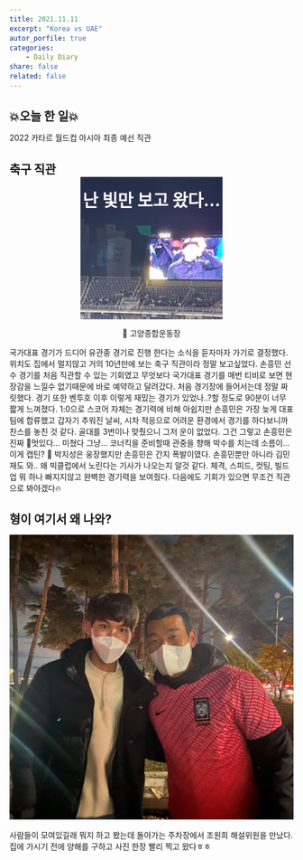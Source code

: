 ```yaml
---
title: 2021.11.11
excerpt: "Korea vs UAE"
autor_porfile: true
categories:
    - Daily Diary
share: false
related: false
---
```

## 💥오늘 한 일💥
2022 카타르 월드컵 아시아 최종 예선 직관

## 축구 직관
<html>
<head>
	<meta charset='utf-8'>
	<meta name="viewport" content="width=device-width,initial-scale=1.0,minimum-scale=1.0,maximum-scale=1.0,user-scalable=no">
	<style>
	* {margin:0;padding:0;}
	.section {width:50%; height:50%; margin:auto;}
	.section input[id*="slide"] {display:none;}
	.section .slide-wrap {max-width:1200px;margin:0 auto;}
	.section .slidelist {white-space:nowrap;font-size:0;overflow:hidden;}
	.section .slidelist > li {display:inline-block;vertical-align:middle;width:100%;transition:all .5s;}
	.section .slidelist > li > a {display:block;position:relative;}
	.section .slidelist > li > a img {width:100%; height:100%;}
	.section .slidelist label {position:absolute;z-index:10;top:50%;transform:translateY(-50%);padding:50px;cursor:pointer;}
	.section .slidelist .left {left:30px;background:url('../../assets/images/left.png') center center / 50% no-repeat;}
	.section .slidelist .right {right:30px;background:url('../../assets/images/right.png') center center / 50% no-repeat;}
	.section .slidelist .textbox {position:absolute;z-index:1;top:8%;left:50%;transform:translate(-50%,-50%);line-height:1.6;text-align:center;}
	.section .slidelist .textbox h3 {font-size:30px;color:#fff;opacity:0;transform:translateY(30px);transition:all .5s;}
	.section .slidelist .textbox p {font-size:24px;color:#fff;opacity:0;transform:translateY(30px);transition:all .5s;}
	.section input[id="slide01"]:checked ~ .slide-wrap .slidelist > li {transform:translateX(0%);}
	.section input[id="slide02"]:checked ~ .slide-wrap .slidelist > li {transform:translateX(-100%);}
	.section input[id="slide03"]:checked ~ .slide-wrap .slidelist > li {transform:translateX(-200%);}
	.section input[id="slide01"]:checked ~ .slide-wrap li:nth-child(1) .textbox h3 {opacity:1;transform:translateY(0);transition-delay:.2s;}
	.section input[id="slide01"]:checked ~ .slide-wrap li:nth-child(1) .textbox p {opacity:1;transform:translateY(0);transition-delay:.4s;}
	.section input[id="slide02"]:checked ~ .slide-wrap li:nth-child(2) .textbox h3 {opacity:1;transform:translateY(0);transition-delay:.2s;}
	.section input[id="slide02"]:checked ~ .slide-wrap li:nth-child(2) .textbox p {opacity:1;transform:translateY(0);transition-delay:.4s;}
	.section input[id="slide03"]:checked ~ .slide-wrap li:nth-child(3) .textbox h3 {opacity:1;transform:translateY(0);transition-delay:.2s;}
	.section input[id="slide03"]:checked ~ .slide-wrap li:nth-child(3) .textbox p {opacity:1;transform:translateY(0);transition-delay:.4s;}
	</style>
</head>
<body>
<div class="section">
	<input type="radio" name="slide" id="slide01" checked>
	<input type="radio" name="slide" id="slide02">
	<input type="radio" name="slide" id="slide03">
	<div class="slide-wrap">
		<ul class="slidelist">
			<li>
				<a>
					<label for="slide04" class="left"></label>
					<img src="../../assets/images/blogImg/2021-11-11-1.jpg">
                    <div class="textbox">
						<h3>난 빛만 보고 왔다...</h3>
					</div>
					<label for="slide02" class="right"></label>
				</a>
			</li>
			<li>
				<a>
					<label for="slide01" class="left"></label>
					<img src="../../assets/images/blogImg/2021-11-11-2.jpg">
					<label for="slide03" class="right"></label>
				</a>
			</li>
			<li>
				<a>
					<label for="slide02" class="left"></label>
					<img src="../../assets/images/blogImg/2021-11-11-3.jpg">
					<label for="slide01" class="right"></label>
				</a>
			</li>
		</ul>
	</div>
</div>
<p align="center"> 📌 고양종합운동장 </p>
</body>
</html>
국가대표 경기가 드디어 유관중 경기로 진행 한다는 소식을 듣자마자 가기로 결정했다. 위치도 집에서 멀지않고 거의 10년만에 보는 축구 직관이라 정말 보고싶었다. 손흥민 선수 경기를 처음 직관할 수 있는 기회였고 무엇보다 국가대표 경기를 매번 티비로 보면 현장감을 느낄수 없기때문에 바로 예약하고 달려갔다. 처음 경기장에 들어서는데 정말 짜릿했다. 경기 또한 벤투호 이후 이렇게 재밌는 경기가 있었나..?할 정도로 90분이 너무 짧게 느껴졌다. 1:0으로 스코어 자체는 경기력에 비해 아쉽지만 손흥민은 가장 늦게 대표팀에 합류했고 갑자기 추워진 날씨, 시차 적응으로 어려운 환경에서 경기를 하다보니까 찬스를 놓친 것 같다. 골대를 3번이나 맞췄으니 그저 운이 없었다. 그건 그렇고 손흥민은 진짜 🐶멋있다...  미쳤다 그냥... 코너킥을 준비할때 관중을 향해 박수를 치는데 소름이... 이게 캡틴? 🥶 박지성은 웅장했지만 손흥민은 간지 폭발이였다. 손흥민뿐만 아니라 김민재도 와.. 왜 빅클럽에서 노린다는 기사가 나오는지 알것 같다. 체격, 스피드, 컷팅, 빌드업 뭐 하나 빠지지않고 완벽한 경기력을 보여줬다. 다음에도 기회가 있으면 무조건 직관으로 봐야겠다🔥

## 형이 여기서 왜 나와?
<p align="center"><img src="../../assets/images/blogImg/2021-11-11-4.jpg"></p>
사람들이 모여있길래 뭐지 하고 봤는데 돌아가는 주차장에서 조원희 해설위원을 만났다. 집에 가시기 전에 양해를 구하고 사진 한장 빨리 찍고 왔다ㅎㅎ 